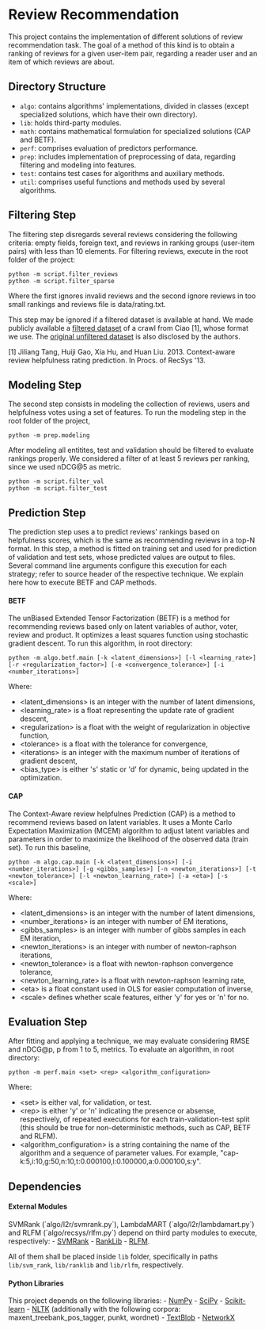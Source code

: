 Review Recommendation
=====================
This project contains the implementation of different solutions of review recommendation task. The goal of a method of this kind is to obtain a ranking of reviews for a given user-item pair, regarding a reader user and an item of which reviews are about.

Directory Structure
-------------------
- `algo`: contains algorithms' implementations, divided in classes (except specialized solutions, which have their own directory).
- `lib`: holds third-party modules.
- `math`: contains mathematical formulation for specialized solutions (CAP and BETF).
- `perf`: comprises evaluation of predictors performance.
- `prep`: includes implementation of preprocessing of data, regarding filtering and modeling into features.
- `test`: contains test cases for algorithms and auxiliary methods.
- `util`: comprises useful functions and methods used by several algorithms.

Filtering Step
--------------
The filtering step disregards several reviews considering the following criteria: empty fields, foreign text, and reviews in ranking groups (user-item pairs) with less than 10 elements. For filtering reviews, execute in the root folder of the project:

```
python -m script.filter_reviews
python -m script.filter_sparse
```

Where the first ignores invalid reviews and the second ignore reviews in too small rankings and reviews file is  data/rating.txt.

This step may be ignored if a filtered dataset is available at hand. We made publicly available a <a href="http://homepages.dcc.ufmg.br/~lubm/review/reviews_filt.tar.gz">filtered dataset</a> of a crawl from Ciao [1], whose format we use. The <a href="http://www.jiliang.xyz/Ciao.rar">original unfiltered dataset</a> is also disclosed by the authors.

[1] Jiliang Tang, Huiji Gao, Xia Hu, and Huan Liu. 2013. Context-aware review helpfulness rating prediction. In Procs. of RecSys '13.

Modeling Step
-------------
The second step consists in modeling the collection of reviews, users and helpfulness votes using a set of features. To run the modeling step in the root folder of the project, 

```
python -m prep.modeling
```

After modeling all entitites, test and validation should be filtered to evaluate rankings properly. We considered a filter of at least 5 reviews per ranking, since we used nDCG@5 as metric.

```
python -m script.filter_val
python -m script.filter_test
```

Prediction Step
---------------
The prediction step uses a to predict reviews' rankings based on helpfulness scores, which is the same as recommending reviews in a top-N format. In this step, a method is fitted on training set and used for prediction of validation and test sets, whose predicted values are output to files. Several command line arguments configure this execution for each strategy; refer to source header of the respective technique. We explain here how to execute BETF and CAP methods.

<h4>BETF</h4>
The unBiased Extended Tensor Factorization (BETF) is a method for recommending reviews based only on latent variables of author, voter, review and product. It optimizes a least squares function using stochastic gradient descent. To run this algorithm, in root directory:

```
python -m algo.betf.main [-k <latent_dimensions>] [-l <learning_rate>] [-r <regularization_factor>] [-e <convergence_tolerance>] [-i <number_iterations>]
```

Where:
- \<latent_dimensions\> is an integer with the number of latent dimensions,      
- \<learning_rate\> is a float representing the update rate of gradient descent, 
- \<regularization\> is a float with the weight of regularization in objective function,
- \<tolerance\> is a float with the tolerance for convergence,
- \<iterations\> is an integer with the maximum number of iterations of gradient descent,
- \<bias_type\> is either 's' static or 'd' for dynamic, being updated in the optimization.


<h4>CAP</h4>
The Context-Aware review helpfulnes Prediction (CAP) is a method to recommend reviews based on latent variables. It uses a Monte Carlo Expectation Maximization (MCEM) algorithm to adjust latent variables and parameters in order to maximize the likelihood of the observed data (train set). To run this baseline,

```
python -m algo.cap.main [-k <latent_dimensions>] [-i <number_iterations>] [-g <gibbs_samples>] [-n <newton_iterations>] [-t <newton_tolerance>] [-l <newton_learning_rate>] [-a <eta>] [-s <scale>]
```

Where:
- \<latent_dimensions\> is an integer with the number of latent dimensions,      
- \<number_iterations\> is an integer with number of EM iterations,                     
- \<gibbs_samples\> is an integer with number of gibbs samples in each EM iteration,
- \<newton_iterations\> is an integer with number of newton-raphson iterations,      
- \<newton_tolerance\> is a float with newton-raphson convergence tolerance,          
- \<newton_learning_rate\> is a float with newton-raphson learning rate,             
- \<eta\> is a float constant used in OLS for easier computation of inverse,                  
- \<scale\> defines whether scale features, either 'y' for yes or 'n' for no. 

Evaluation Step
---------------
After fitting and applying a technique, we may evaluate considering RMSE and nDCG@p, p from 1 to 5, metrics. To evaluate an algorithm, in root directory:

```
python -m perf.main <set> <rep> <algorithm_configuration>
```
Where:
- \<set\> is either val, for validation, or test.
- \<rep\> is either 'y' or 'n' indicating the presence or absense, respectively, of repeated executions for each train-validation-test split (this should be true for non-deterministic methods, such as CAP, BETF and RLFM).
- \<algorithm_configuration\> is a string containing the name of the algorithm and a sequence of parameter values. For example, "cap-k:5,i:10,g:50,n:10,t:0.000100,l:0.100000,a:0.000100,s:y".

Dependencies
------------

<h4>External Modules</h4>
SVMRank (`algo/l2r/svmrank.py`), LambdaMART (`algo/l2r/lambdamart.py`) and RLFM (`algo/recsys/rlfm.py`) depend on third party modules to execute, respectively:
- <a href="https://www.cs.cornell.edu/people/tj/svm_light/svm_rank.html">SVMRank</a>
- <a href="http://sourceforge.net/p/lemur/wiki/RankLib/">RankLib</a>
- <a href="https://github.com/yahoo/Latent-Factor-Models">RLFM</a>. 

All of them shall be placed inside `lib` folder, specifically in paths `lib/svm_rank`, `lib/ranklib` and `lib/rlfm`, respectively.

<h4>Python Libraries</h4>
This project depends on the following libraries:
- <a href="http://www.numpy.org/">NumPy</a> 
- <a href="http://www.scipy.org/">SciPy</a>
- <a href="http://scikit-learn.org/stable/">Scikit-learn</a>
- <a href="http://www.nltk.org/">NLTK</a> (additionally with the following corpora: maxent_treebank_pos_tagger, punkt, wordnet)
- <a href="https://textblob.readthedocs.org/en/dev/">TextBlob</a>
- <a href="https://networkx.github.io/">NetworkX</a>
